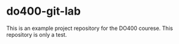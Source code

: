 # do400-git-lab

This is an example project repository for the DO400 courese.
This repository is only a test.
